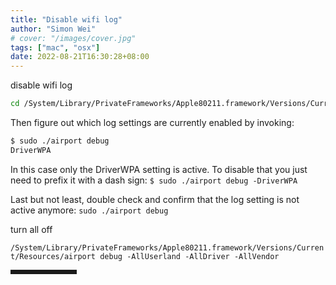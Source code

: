 ```yaml
---
title: "Disable wifi log"
author: "Simon Wei"
# cover: "/images/cover.jpg"
tags: ["mac", "osx"]
date: 2022-08-21T16:30:28+08:00
---
```


disable wifi log
<!--more-->

```bash
cd /System/Library/PrivateFrameworks/Apple80211.framework/Versions/Current/Resources
```

Then figure out which log settings are currently enabled by invoking:

```bash
$ sudo ./airport debug
DriverWPA
```

In this case only the DriverWPA setting is active. To disable that you just need to prefix it with a dash sign:
`$ sudo ./airport debug -DriverWPA`

Last but not least, double check and confirm that the log setting is not active anymore:
`sudo ./airport debug`

turn all off

`/System/Library/PrivateFrameworks/Apple80211.framework/Versions/Current/Resources/airport debug -AllUserland -AllDriver -AllVendor`

<hr style=" border:solid; width:100px; height:1px;" color=#000000 size=1">